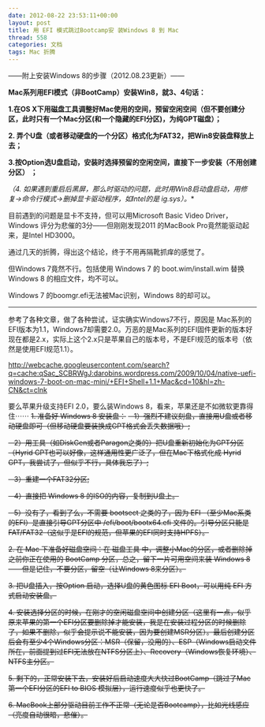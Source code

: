 ```yaml
---
date: 2012-08-22 23:53:11+00:00
layout: post
title: 用 EFI 模式跳过Bootcamp安 装Windows 8 到 Mac
thread: 558
categories: 文档
tags: Mac 折腾
---
```


——附上安装Windows 8的步骤（2012.08.23更新）—— 

**Mac系列用EFI模式（非BootCamp）安装Win8，就3、4句话：**

**1.在OS X下用磁盘工具调整好Mac使用的空间，预留空闲空间（但不要创建分区，此时只有一个Mac分区(和一个隐藏的EFI分区)，为纯GPT磁盘）；**

**2. 弄个U盘（或者移动硬盘的一个分区）格式化为FAT32，把Win8安装盘释放上去；**

**3.按Option选U盘启动，安装时选择预留的空闲空间，直接下一步安装（不用创建分区） ；**

**（4. 如果遇到重启后黑屏，那么时驱动的问题，此时用Win8启动盘启动，用修复->命令行模式->删掉显卡驱动程序，如Intel的是 ig*.sys）。**

目前遇到的问题是显卡不支持，但可以用Microsoft Basic Video Driver，Windows 评分为悲催的3分——但刚刚发现2011 的MacBook Pro竟然能驱动起来，是Intel HD3000。

<!-- more -->

通过几天的折腾，得出这个结论，终于不用再隔靴抓痒的感觉了。

但Windows 7竟然不行。包括使用 Windows 7 的 boot.wim/install.wim 替换 Windows 8 的相应文件，均不可以。

Windows 7 的boomgr.efi无法被Mac识别，Windows 8的却可以。

____

参考了各种文章，做了各种尝试，证实确实Windows7不行，原因是 Mac系列的EFI版本为1.1，Windows7却需要2.0。万恶的是Mac系列的EFI固件更新的版本好现在都是2.x，实际上这个2.x只是苹果自己的版本号，不是EFI规范的版本号（依然是使用EFI规范1.1）。

http://webcache.googleusercontent.com/search?q=cache:qSac_SCBRWgJ:darobins.wordpress.com/2009/10/04/native-uefi-windows-7-boot-on-mac-mini/+EFI+Shell+1.1+Mac&cd=10&hl=zh-CN&ct=clnk

要么苹果升级支持EFI 2.0，要么装Windows 8，看来，苹果还是不如微软更靠得住⋯⋯
<del>1. 准备好 Windows 8 安装盘：</del>
<del>   1）强烈不建议刻盘，直接用U盘或者移动硬盘即可（但移动硬盘要装换成GPT格式会丢失数据哦）;</del>

<del>   2）用工具（如DiskGen或者Paragon之类的）把U盘重新初始化为GPT分区（Hyrid GPT也可以好像，这样通用性更广泛了，但在Mac下格式化成 Hyrid GPT，我尝试了，但似乎不行，具体我忘了）;</del>

<del>   3）重建一个FAT32分区;</del>

<del>   4）直接把 Windows 8 的ISO的内容，复制到U盘上。</del>

<del>   5）没有了，看到了么，不需要 bootsect 之类的了，因为 EFI （至少Mac系类的EFI）是直接引导GPT分区中 /efi/boot/bootx64.efi 文件的。引导分区只能是 FAT/FAT32（这似乎是EFI的规范，但苹果的EFI同时支持HPFS）。 </del>

<del>2. 在 Mac 下准备好磁盘空间：在 磁盘工具 中，调整小Mac的分区，或者删除掉之前你正在使用的 BootCamp 分区，总之，留下一片可用空间来装 Windows 8——但是记住，不要分区，留空（让Windows 8来分区）。</del>

<del>3. 把U盘插入，按Option 启动，选择U盘的黄色图标 EFI Boot，可以用纯 EFI 方式启动安装盘。</del>

<del>4. 安装选择分区的时候，在刚才的空闲磁盘空间中创建分区（这里有一点，似乎原来苹果的第一个EFI分区要删除掉才能安装，我是在安装过程分区的时候删除了，如果不删除，似乎会提示说不能安装，因为要创建MSR分区）。最后创建分区后会有至少4个Windows分区：MSR（保留，没用的）、ESP（Windows启动文件所在，前面提到过EFI无法放在NTFS分区上）、Recovery（Windows恢复环境）、NTFS主分区。</del>

<del>5. 剩下的，正常安装下去，安装好后启动速度大大快过BootCamp（跳过了Mac第一个EFI分区的EFI to BIOS 模拟层），运行速度似乎也更快了。</del>

<del>6. MacBook上部分驱动目前工作不正常（无论是否Bootcamp），比如光线感应（亮度自动很暗，悲催）。</del>
